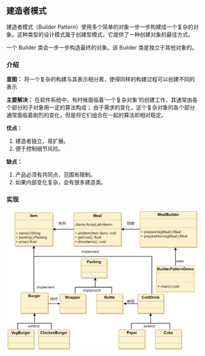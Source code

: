 ## 建造者模式

建造者模式（Builder Pattern）使用多个简单的对象一步一步构建成一个复杂的对象。这种类型的设计模式属于创建型模式，它提供了一种创建对象的最佳方式。

一个 Builder 类会一步一步构造最终的对象。该 Builder 类是独立于其他对象的。

### 介绍

**意图：** 将一个复杂的构建与其表示相分离，使得同样的构建过程可以创建不同的表示

**主要解决：** 在软件系统中，有时候面临着‘一个复杂对象’的创建工作，其通常由各个部分的子对象用一定的算法构成；
由于需求的变化，这个复杂对象的各个部分通常面临着剧烈的变化，但是将它们组合在一起的算法却相对稳定。

**优点：**

1. 建造者独立，易扩展。
2. 便于控制细节风险。

**缺点：**

1. 产品必须有共同点，范围有限制。
2. 如果内部变化复杂，会有很多建造类。

### 实现

![建造者模式实现](src/main/resources/image/builder.png)


